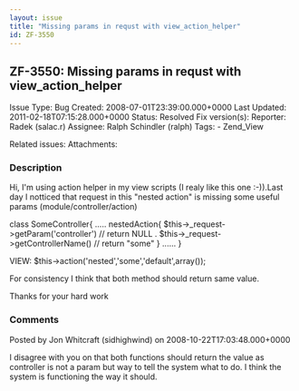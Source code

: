 ```yaml
---
layout: issue
title: "Missing params in requst with view_action_helper"
id: ZF-3550
---
```


ZF-3550: Missing params in requst with view\_action\_helper
-----------------------------------------------------------

 Issue Type: Bug Created: 2008-07-01T23:39:00.000+0000 Last Updated: 2011-02-18T07:15:28.000+0000 Status: Resolved Fix version(s): 
 Reporter:  Radek (salac.r)  Assignee:  Ralph Schindler (ralph)  Tags: - Zend\_View
 
 Related issues: 
 Attachments: 
### Description

Hi, I'm using action helper in my view scripts (I realy like this one :-)).Last day I notticed that request in this "nested action" is missing some useful params (module/controller/action)

class SomeController{ ..... nestedAction{ $this->\_request->getParam('controller') // return NULL . $this->\_request->getControllerName() // return "some" } ...... }

VIEW: $this->action('nested','some','default',array());

For consistency I think that both method should return same value.

Thanks for your hard work

 

 

### Comments

Posted by Jon Whitcraft (sidhighwind) on 2008-10-22T17:03:48.000+0000

I disagree with you on that both functions should return the value as controller is not a param but way to tell the system what to do. I think the system is functioning the way it should.

 

 